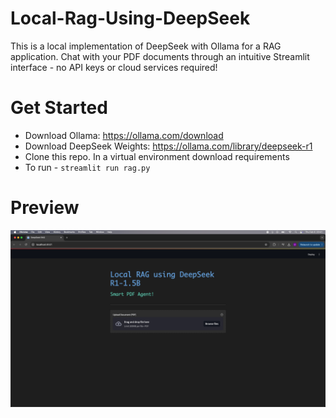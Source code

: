 # Local-Rag-Using-DeepSeek

This is a local implementation of DeepSeek with Ollama for a RAG application. Chat with your PDF documents through an intuitive Streamlit interface - no API keys or cloud services required!

# Get Started
* Download Ollama: https://ollama.com/download
* Download DeepSeek Weights: https://ollama.com/library/deepseek-r1
* Clone this repo. In a virtual environment download requirements
* To run - ```streamlit run rag.py```

# Preview
![DeepSeek RAG Screenshot](assets/RagAppSS.png)

